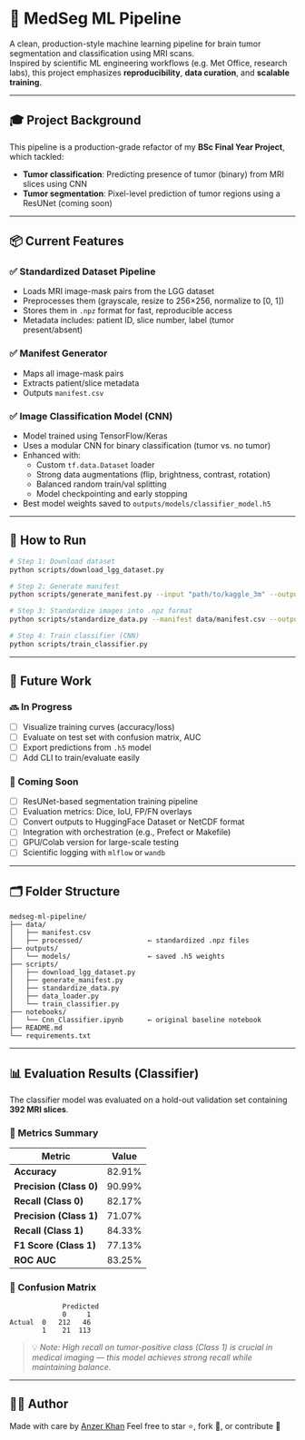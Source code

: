 # 🧠 MedSeg ML Pipeline

A clean, production-style machine learning pipeline for brain tumor segmentation and classification using MRI scans.  
Inspired by scientific ML engineering workflows (e.g. Met Office, research labs), this project emphasizes **reproducibility**, **data curation**, and **scalable training**.

---

## 🎓 Project Background

This pipeline is a production-grade refactor of my **BSc Final Year Project**, which tackled:

- **Tumor classification**: Predicting presence of tumor (binary) from MRI slices using CNN
- **Tumor segmentation**: Pixel-level prediction of tumor regions using a ResUNet (coming soon)

---

## 📦 Current Features

### ✅ Standardized Dataset Pipeline

- Loads MRI image-mask pairs from the LGG dataset  
- Preprocesses them (grayscale, resize to 256×256, normalize to [0, 1])  
- Stores them in `.npz` format for fast, reproducible access  
- Metadata includes: patient ID, slice number, label (tumor present/absent)

### ✅ Manifest Generator

- Maps all image-mask pairs
- Extracts patient/slice metadata
- Outputs `manifest.csv`

### ✅ Image Classification Model (CNN)

- Model trained using TensorFlow/Keras
- Uses a modular CNN for binary classification (tumor vs. no tumor)
- Enhanced with:
  - Custom `tf.data.Dataset` loader
  - Strong data augmentations (flip, brightness, contrast, rotation)
  - Balanced random train/val splitting
  - Model checkpointing and early stopping
- Best model weights saved to `outputs/models/classifier_model.h5`

---

## 🚀 How to Run

```bash
# Step 1: Download dataset
python scripts/download_lgg_dataset.py

# Step 2: Generate manifest
python scripts/generate_manifest.py --input "path/to/kaggle_3m" --output data/manifest.csv

# Step 3: Standardize images into .npz format
python scripts/standardize_data.py --manifest data/manifest.csv --output data/processed

# Step 4: Train classifier (CNN)
python scripts/train_classifier.py
````

---

## 🧪 Future Work

### 🔜 In Progress

* [ ] Visualize training curves (accuracy/loss)
* [ ] Evaluate on test set with confusion matrix, AUC
* [ ] Export predictions from `.h5` model
* [ ] Add CLI to train/evaluate easily

### 🧠 Coming Soon

* [ ] ResUNet-based segmentation training pipeline
* [ ] Evaluation metrics: Dice, IoU, FP/FN overlays
* [ ] Convert outputs to HuggingFace Dataset or NetCDF format
* [ ] Integration with orchestration (e.g., Prefect or Makefile)
* [ ] GPU/Colab version for large-scale testing
* [ ] Scientific logging with `mlflow` or `wandb`

---

## 🗂 Folder Structure

```
medseg-ml-pipeline/
├── data/
│   ├── manifest.csv
│   ├── processed/                ← standardized .npz files
├── outputs/
│   └── models/                   ← saved .h5 weights
├── scripts/
│   ├── download_lgg_dataset.py
│   ├── generate_manifest.py
│   ├── standardize_data.py
│   ├── data_loader.py
│   └── train_classifier.py
├── notebooks/
│   └── Cnn_Classifier.ipynb      ← original baseline notebook
├── README.md
└── requirements.txt
```

---


## 📊 Evaluation Results (Classifier)

The classifier model was evaluated on a hold-out validation set containing **392 MRI slices**.

### 🔹 Metrics Summary

| Metric                  | Value  |
| ----------------------- | ------ |
| **Accuracy**            | 82.91% |
| **Precision (Class 0)** | 90.99% |
| **Recall (Class 0)**    | 82.17% |
| **Precision (Class 1)** | 71.07% |
| **Recall (Class 1)**    | 84.33% |
| **F1 Score (Class 1)**  | 77.13% |
| **ROC AUC**             | 83.25% |

### 🔹 Confusion Matrix

```
             Predicted
             0     1
Actual  0   212   46
        1    21  113
```

> 💡 *Note: High recall on tumor-positive class (Class 1) is crucial in medical imaging — this model achieves strong recall while maintaining balance.*

---


## 👨‍💻 Author

Made with care by [Anzer Khan](https://github.com/Anzerkhan27)
Feel free to star ⭐, fork 🍴, or contribute 🤝

